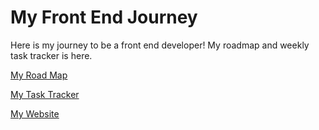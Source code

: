 # My Front End Journey
Here is my journey to be a front end developer! My roadmap and weekly task tracker is here.

[My Road Map](https://myfrontendjourney.notion.site/Yol-Haritas-3828f22143154889a92eeca6240d0e5c)

[My Task Tracker](https://myfrontendjourney.notion.site/29d93b7109ff43c4a6d1a45a7c61c3ae?v=f286cd3ee57d4fc1a9500ccaa1e2cb2f)

[My Website](https://erdemalptug.com/)

